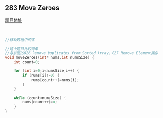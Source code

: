 ## 283  Move Zeroes
[题目地址](https://leetcode.com/problems/move-zeroes/description/)
<br>
<br>
<br>

```c
//移动数组中的零

//这个题目比较简单
//与前面的026 Remove Duplicates from Sorted Array、027 Remove Element类似
void moveZeroes(int* nums,int numsSize) {
    int count=0;

    for (int i=0;i<numsSize;i++) {
        if (nums[i]!=0) {
            nums[count++]=nums[i];
        }
    }

    while (count<numsSize) {
        nums[count++]=0;
    }
}
```